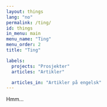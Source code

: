 ```yaml
---
layout: things
lang: "no"
permalink: /ting/
id: things
in_menu: main
menu_name: "Ting"
menu_order: 2
title: "Ting"

labels:
  projects: "Prosjekter"
  articles: "Artikler"

  articles_in: "Artikler på engelsk"
---
```


Hmm...
